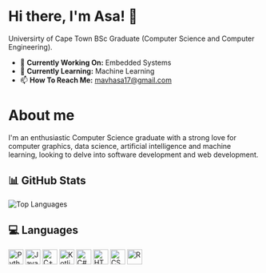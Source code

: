 # Hi there, I'm Asa! 👋

Universirty of Cape Town BSc Graduate (Computer Science and Computer Engineering).

- 🔭 **Currently Working On:** Embedded Systems
- 🌱 **Currently Learning:** Machine Learning
- 📫 **How To Reach Me:** mavhasa17@gmail.com

# About me
I'm an enthusiastic Computer Science graduate with a strong love for computer graphics, data science, artificial intelligence and machine learning, looking to delve into software development and web development.

## 📊 GitHub Stats
![Top Languages](https://github-readme-stats-asamavhungu.vercel.app/api/top-langs/?username=asaMavhungu&layout=compact&langs_count=8)

<!-- YOUR_COMMENT_HERE 

![Asa's GitHub Stats](https://github-readme-stats-asamavhungu.vercel.app/api?username=asaMavhungu&show_icons=true&theme=radical) 

-->

## 💻 Languages

<img src="https://cdn.jsdelivr.net/gh/devicons/devicon/icons/python/python-original.svg" width="30" alt="Python"> <img src="https://cdn.jsdelivr.net/gh/devicons/devicon/icons/java/java-original.svg" width="30" alt="Java"> <img src="https://cdn.jsdelivr.net/gh/devicons/devicon/icons/cplusplus/cplusplus-original.svg" width="30" alt="C++"> <img src="https://cdn.jsdelivr.net/gh/devicons/devicon/icons/kotlin/kotlin-original.svg" width="30" alt="Kotlin"> <img src="https://cdn.jsdelivr.net/gh/devicons/devicon/icons/csharp/csharp-original.svg" width="30" alt="C#">  <img src="https://cdn.jsdelivr.net/gh/devicons/devicon/icons/html5/html5-original.svg" width="30" alt="HTML"> <img src="https://cdn.jsdelivr.net/gh/devicons/devicon/icons/css3/css3-original.svg" width="30" alt="CSS">  <img src="https://cdn.jsdelivr.net/gh/devicons/devicon/icons/r/r-original.svg" width="30" alt="R"> 


<!-- YOUR_COMMENT_HERE 


## 🧰 Tools

<img src="https://cdn.jsdelivr.net/gh/devicons/devicon/icons/arduino/arduino-original.svg" width="30" alt="Arduino"> <img src="https://cdn.jsdelivr.net/gh/devicons/devicon/icons/django/django-plain.svg" width="30" alt="Django"> <img src="https://cdn.jsdelivr.net/gh/devicons/devicon/icons/flask/flask-original-wordmark.svg" width="30" alt="Flask"> 


<img src="https://cdn.jsdelivr.net/gh/devicons/devicon/icons/androidstudio/androidstudio-original.svg" height="30" alt="Android Studio"> <img src="https://cdn.jsdelivr.net/gh/devicons/devicon/icons/git/git-original.svg" height="30" alt="Git"> <img src="https://cdn.jsdelivr.net/gh/devicons/devicon/icons/linux/linux-original.svg" width="30" alt="Linux"> <img src="https://cdn.jsdelivr.net/gh/devicons/devicon/icons/sass/sass-original.svg" width="30" alt="Saas"> <img src="https://cdn.jsdelivr.net/gh/devicons/devicon/icons/sqlite/sqlite-original.svg" width="30" alt="Sqlite">


-->
